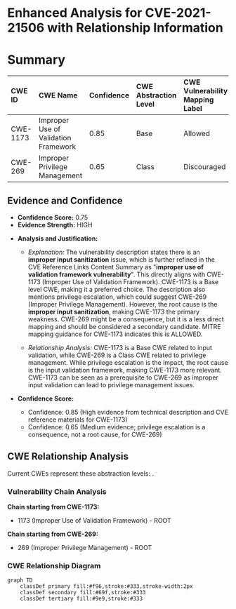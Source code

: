 # Enhanced Analysis for CVE-2021-21506 with Relationship Information

# Summary
| CWE ID    | CWE Name                                                                    | Confidence | CWE Abstraction Level | CWE Vulnerability Mapping Label | CWE-Vulnerability Mapping Notes |
| :-------- | :-------------------------------------------------------------------------- | :--------- | :-------------------- | :------------------------------ | :------------------------------ |
| CWE-1173 | Improper Use of Validation Framework                                          | 0.85       | Base                  | Allowed                       | Acceptable-Use                |
| CWE-269  | Improper Privilege Management                                                   | 0.65       | Class                  | Discouraged                       | Frequent Misuse                |

## Evidence and Confidence

*   **Confidence Score:** 0.75
*   **Evidence Strength:** HIGH

- **Analysis and Justification:**  
  - *Explanation:* The vulnerability description states there is an **improper input sanitization** issue, which is further refined in the CVE Reference Links Content Summary as "**improper use of validation framework vulnerability**". This directly aligns with CWE-1173 (Improper Use of Validation Framework). CWE-1173 is a Base level CWE, making it a preferred choice. The description also mentions privilege escalation, which could suggest CWE-269 (Improper Privilege Management). However, the root cause is the **improper input sanitization**, making CWE-1173 the primary weakness. CWE-269 might be a consequence, but it is a less direct mapping and should be considered a secondary candidate. MITRE mapping guidance for CWE-1173 indicates this is ALLOWED.

  - *Relationship Analysis:* CWE-1173 is a Base CWE related to input validation, while CWE-269 is a Class CWE related to privilege management. While privilege escalation is the impact, the root cause is the input validation framework, making CWE-1173 more relevant. CWE-1173 can be seen as a prerequisite to CWE-269 as improper input validation can lead to privilege management issues.

- **Confidence Score:**  
  - Confidence: 0.85 (High evidence from technical description and CVE reference materials for CWE-1173)
  - Confidence: 0.65 (Medium evidence; privilege escalation is a consequence, not a root cause, for CWE-269)


## CWE Relationship Analysis

Current CWEs represent these abstraction levels: .


### Vulnerability Chain Analysis

**Chain starting from CWE-1173:**
- 1173 (Improper Use of Validation Framework) - ROOT


**Chain starting from CWE-269:**
- 269 (Improper Privilege Management) - ROOT



### CWE Relationship Diagram

```mermaid
graph TD
    classDef primary fill:#f96,stroke:#333,stroke-width:2px
    classDef secondary fill:#69f,stroke:#333
    classDef tertiary fill:#9e9,stroke:#333
```
